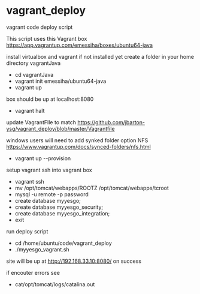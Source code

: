 # vagrant_deploy
vagrant code deploy script

This script uses this Vagrant box
https://app.vagrantup.com/emessiha/boxes/ubuntu64-java

install virtualbox and vagrant if not installed yet 
create a folder in your home directory vagrantJava

- cd vagrantJava 
- vagrant init emessiha/ubuntu64-java
- vagrant up

box should be up at localhost:8080
- vagrant halt

update VagrantFIle to match
https://github.com/jbarton-ysg/vagrant_deploy/blob/master/Vagrantfile

windows users will need to add synked folder option NFS
https://www.vagrantup.com/docs/synced-folders/nfs.html 

- vagrant up --provision

 setup vagrant ssh into vagrant box 
  - vagrant ssh
  - mv  /opt/tomcat/webapps/ROOTZ /opt/tomcat/webapps/tcroot
  - mysql -u remote -p password
  - create database myyesgo;
  - create database myyesgo_security;
  - create database myyesgo_integration;
  - exit
  
 run deploy script
 - cd /home/ubuntu/code/vagrant_deploy
 - ./myyesgo_vagrant.sh
  
site will be up at http://192.168.33.10:8080/ on success

if encouter errors see
- cat/opt/tomcat/logs/catalina.out
  

